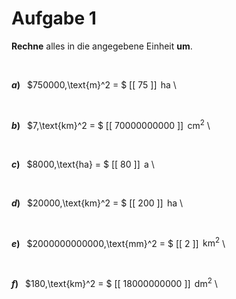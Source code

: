 <!--
version:  0.0.1

language: de

@style
input {
    text-align: center;
}

.flex-container {
    display: flex;
    flex-wrap: wrap;
    align-items: stretch;
    gap: 20px;
}

.flex-child {
    flex: 1;
    min-width: 350px;
    margin-right: 20px;
}

@media (max-width: 400px) {
    .flex-child {
        flex: 100%;
        margin-right: 0;
    }
}
@end

formula: \carry   \textcolor{red}{\scriptsize #1}
formula: \digit   \rlap{\carry{#1}}\phantom{#2}#2
formula: \permil  \text{‰}

import: https://raw.githubusercontent.com/liaTemplates/algebrite/master/README.md
import: https://raw.githubusercontent.com/LiaTemplates/Tikz-Jax/main/README.md

script: https://cdn.jsdelivr.net/gh/LiaTemplates/Tikz-Jax@main/dist/index.js

@round
<script>
  let value = `@input`;
  if (value.startsWith("@")) {
    ""
  } else {
    value = JSON.parse(value);
    value = value[0]
    value = value.replace(/,/g, ".");
    value = parseFloat(value);
    value = Math.round(value * Math.pow(10,@1)) / Math.pow(10,@1);
    value == @0
  }
</script>
@end

tags: Einheiten, Länge, Fläche, mittel

-->




# Aufgabe 1


**Rechne** alles in die angegebene Einheit **um**.

<br>


<section class="flex-container">

<div class="flex-child">

__$a)\;\;$__ $750000\,\text{m}^2 = $ [[      75      ]] $\,\text{ha}$ \

</div>
<br>
<div class="flex-child">

__$b)\;\;$__ $7\,\text{km}^2 = $ [[ 70000000000 ]] $\,\text{cm}^2$ \

</div>
<br>
<div class="flex-child">

__$c)\;\;$__ $8000\,\text{ha} = $ [[      80      ]] $\,\text{a}$ \

</div>
<br>
<div class="flex-child">

__$d)\;\;$__ $20000\,\text{km}^2 = $ [[      200     ]] $\,\text{ha}$ \

</div>
<br>
<div class="flex-child">

__$e)\;\;$__ $2000000000000\,\text{mm}^2 = $ [[       2      ]] $\,\text{km}^2$ \

</div>
<br>
<div class="flex-child">

__$f)\;\;$__ $180\,\text{km}^2 = $ [[ 18000000000 ]] $\,\text{dm}^2$ \

</div>


</section>

<br>
<br>
<br>
<br>
<br>